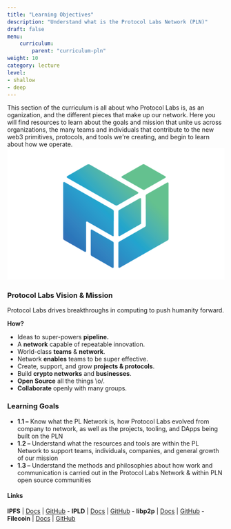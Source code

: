 ```yaml
---
title: "Learning Objectives"
description: "Understand what is the Protocol Labs Network (PLN)"
draft: false
menu:
    curriculum:
        parent: "curriculum-pln"
weight: 10
category: lecture
level:
- shallow
- deep
---
```




This section of the curriculum is all about who Protocol Labs is, as an oganization, and the different pieces that make up our network. Here you will find resources to learn about the goals and mission that unite us across organizations, the many teams and individuals that contribute to the new web3 primitives, protocols, and tools we're creating, and begin to learn about how we operate.
![PLN_Logo](PLN_Logo.png)

### Protocol Labs Vision & Mission

Protocol Labs drives breakthroughs in computing to push humanity forward.

**How?**

* Ideas to super-powers **pipeline.**
* A **network** capable of repeatable innovation.
* World-class **teams** & **network**.
* Network **enables** teams to be super effective.
* Create, support, and grow **projects & protocols**.
* Build **crypto networks** and **businesses**.
* **Open Source** all the things \o/.
* **Collaborate** openly with many groups.

### Learning Goals
* **1.1 –** Know what the PL Network is, how Protocol Labs evolved from company to network, as well as the projects, tooling, and DApps being built on the PLN
* **1.2 –** Understand what the resources and tools are within the PL Network to support teams, individuals, companies, and general growth of our mission
* **1.3 –** Understand the methods and philosophies about how work and communication is carried out in the Protocol Labs Network & within PLN open source communities




#### Links

**IPFS** | [Docs](https://docs.ipfs.io) | [GitHub](https://github.com/ipfs) - **IPLD** | [Docs](https://ipld.io/docs/) | [GitHub](https://github.com/ipld) - **libp2p** | [Docs](https://docs.libp2p.io) | [GitHub](https://github.com/libp2p) - **Filecoin** | [Docs](https://docs.filecoin.io) | [GitHub](https://github.com/filecoin-project)
